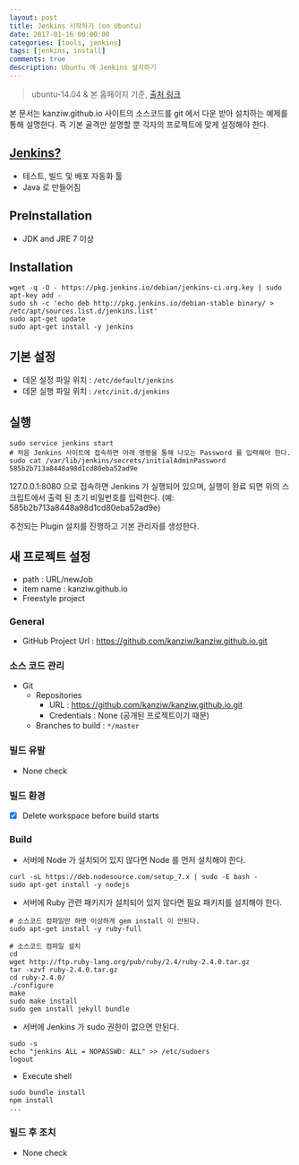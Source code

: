 ```yaml
---
layout: post
title: Jenkins 시작하기 (on Ubuntu)
date: 2017-01-16 00:00:00
categories: [tools, jenkins]
tags: [jenkins, install]
comments: true
description: Ubuntu 에 Jenkins 설치하기
---
```


> ubuntu-14.04 & 본 홈페이지 기준, [출처 링크](https://wiki.jenkins-ci.org/display/JENKINS/Installing+Jenkins+on+Ubuntu)

본 문서는 kanziw.github.io 사이트의 소스코드를 git 에서 다운 받아 설치하는 예제를 통해 설명한다. 즉 기본 골격만 설명할 뿐 각자의 프로젝트에 맞게 설정해야 한다.

## [Jenkins?](https://jenkins.io/)
* 테스트, 빌드 및 배포 자동화 툴
* Java 로 만들어짐

## PreInstallation
* JDK and JRE 7 이상

## Installation

```
wget -q -O - https://pkg.jenkins.io/debian/jenkins-ci.org.key | sudo apt-key add -
sudo sh -c 'echo deb http://pkg.jenkins.io/debian-stable binary/ > /etc/apt/sources.list.d/jenkins.list'
sudo apt-get update
sudo apt-get install -y jenkins
```

## 기본 설정
* 데몬 설정 파일 위치 : `/etc/default/jenkins`
* 데몬 실행 파일 위치 : `/etc/init.d/jenkins`

## 실행

```
sudo service jenkins start
# 처음 Jenkins 사이트에 접속하면 아래 명령을 통해 나오는 Password 를 입력해야 한다.
sudo cat /var/lib/jenkins/secrets/initialAdminPassword
585b2b713a8448a98d1cd80eba52ad9e
```

127.0.0.1:8080 으로 접속하면 Jenkins 가 실행되어 있으며, 실행이 완료 되면 위의 스크립트에서 출력 된 초기 비밀번호를 입력한다. (예: 585b2b713a8448a98d1cd80eba52ad9e)

추천되는 Plugin 설치를 진행하고 기본 관리자를 생성한다.

## 새 프로젝트 설정

* path : URL/newJob
* item name : kanziw.github.io
* Freestyle project

### General
* GitHub Project Url : https://github.com/kanziw/kanziw.github.io.git

### 소스 코드 관리
* Git
  * Repositories
    * URL : https://github.com/kanziw/kanziw.github.io.git
    * Credentials : None (공개된 프로젝트이기 때문)
  * Branches to build : `*/master`

### 빌드 유발
* None check

### 빌드 환경
*[x] Delete workspace before build starts

### Build
* 서버에 Node 가 설치되어 있지 않다면 Node 를 먼저 설치해야 한다.

```
curl -sL https://deb.nodesource.com/setup_7.x | sudo -E bash -
sudo apt-get install -y nodejs
```

* 서버에 Ruby 관련 패키지가 설치되어 있지 않다면 필요 패키지를 설치해야 한다.

```
# 소스코드 컴파일만 하면 이상하게 gem install 이 안된다.
sudo apt-get install -y ruby-full

# 소스코드 컴파일 설치
cd
wget http://ftp.ruby-lang.org/pub/ruby/2.4/ruby-2.4.0.tar.gz
tar -xzvf ruby-2.4.0.tar.gz
cd ruby-2.4.0/
./configure
make
sudo make install
sudo gem install jekyll bundle
```

* 서버에 Jenkins 가 sudo 권한이 없으면 안된다.

```
sudo -s
echo "jenkins ALL = NOPASSWD: ALL" >> /etc/sudoers
logout
```

* Execute shell

```
sudo bundle install
npm install
...
```

### 빌드 후 조치
* None check

